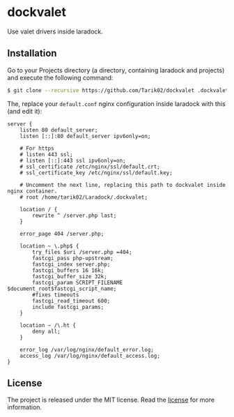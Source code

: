 # dockvalet

Use valet drivers inside laradock.

## Installation

Go to your Projects directory (a directory, containing laradock and projects) and execute the following command:
```bash
$ git clone --recursive https://github.com/Tarik02/dockvalet .dockvalet
```

The, replace your `default.conf` nginx configuration inside laradock with this (and edit it):
```
server {
    listen 80 default_server;
    listen [::]:80 default_server ipv6only=on;

    # For https
    # listen 443 ssl;
    # listen [::]:443 ssl ipv6only=on;
    # ssl_certificate /etc/nginx/ssl/default.crt;
    # ssl_certificate_key /etc/nginx/ssl/default.key;

    # Uncomment the next line, replacing this path to dockvalet inside nginx container.
    # root /home/tarik02/Laradock/.dockvalet;

    location / {
        rewrite ^ /server.php last;
    }

    error_page 404 /server.php;

    location ~ \.php$ {
        try_files $uri /server.php =404;
        fastcgi_pass php-upstream;
        fastcgi_index server.php;
        fastcgi_buffers 16 16k;
        fastcgi_buffer_size 32k;
        fastcgi_param SCRIPT_FILENAME $document_root$fastcgi_script_name;
        #fixes timeouts
        fastcgi_read_timeout 600;
        include fastcgi_params;
    }

    location ~ /\.ht {
        deny all;
    }

    error_log /var/log/nginx/default_error.log;
    access_log /var/log/nginx/default_access.log;
}
```

## License

The project is released under the MIT license. Read the [license](https://github.com/Tarik02/dockvalet/blob/master/LICENSE.md) for more information.
